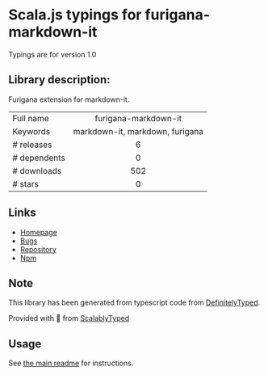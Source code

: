
# Scala.js typings for furigana-markdown-it

Typings are for version 1.0

## Library description:
Furigana extension for markdown-it.

|                    |                 |
| ------------------ | :-------------: |
| Full name          | furigana-markdown-it |
| Keywords           | markdown-it, markdown, furigana |
| # releases         | 6 |
| # dependents       | 0 |
| # downloads        | 502 |
| # stars            | 0 |

## Links
- [Homepage](https://github.com/iltrof/furigana-markdown-it#readme)
- [Bugs](https://github.com/iltrof/furigana-markdown-it/issues)
- [Repository](https://github.com/iltrof/furigana-markdown-it)
- [Npm](https://www.npmjs.com/package/furigana-markdown-it)
    


## Note
This library has been generated from typescript code from [DefinitelyTyped](https://definitelytyped.org).

Provided with :purple_heart: from [ScalablyTyped](https://github.com/oyvindberg/ScalablyTyped)

## Usage
See [the main readme](../../readme.md) for instructions.


